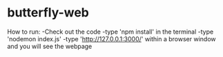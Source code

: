 # butterfly-web


How to run:
-Check out the code
-type 'npm install' in the terminal
-type 'nodemon index.js'
-type 'http://127.0.0.1:3000/' within a browser window and you will see the webpage
